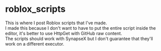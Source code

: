 # roblox_scripts
This is where I post Roblox scripts that I've made.<br>
I made this because I don't want to have to put the entire script inside the editor, it's better to use HttpGet with GitHub raw content.<br>
The scripts should work with SynapseX but I don't guarantee that they'll work on a different executor.<br>
